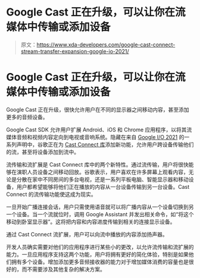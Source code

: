 # Google Cast 正在升级，可以让你在流媒体中传输或添加设备

> 原文：<https://www.xda-developers.com/google-cast-connect-stream-transfer-expansion-google-io-2021/>

# Google Cast 正在升级，可以让你在流媒体中传输或添加设备

Google Cast 正在升级，很快允许用户在不同的显示器之间移动内容，甚至添加更多的音频设备。

Google Cast SDK 允许用户扩展 Android、iOS 和 Chrome 应用程序，以将其流媒体音频和视频内容定向到电视或音响系统。隐藏在来自 [Google I/O 2021](https://www.xda-developers.com/tag/google-io-2021/) 的一系列声明中，谷歌正在为 [Cast Connect 库](https://www.xda-developers.com/android-tv-cast-connect-library-enable-remote-control-support-casted-videos/)添加新功能，允许用户跨设备传输他们的流，甚至将设备添加到流中。

流传输和流扩展是 Cast Connect 库中的两个新特性。通过流传输，用户将很快能够在演职人员设备之间移动回放。谷歌表示，用户喜欢在许多屏幕上观看内容，无论是分散在家中不同房间的多台电视，还是一系列平板电脑、智能显示器和移动设备，用户都希望能够将他们正在播放的内容从一台设备传输到另一台设备。Cast Connect 的流传输功能使这成为现实。

一旦开始广播连接会话，用户只需使用语音就可以将广播内容从一个设备切换到另一个设备。当一个流就位时，调用 Google Assistant 并发出相关命令，如“将这个移动到卧室显示器”。这将把内容和内容进度传输到相关的连接显示设备。

通过 Cast Connect 流扩展，用户可以向流中播放的内容添加扬声器。

开发人员确实需要对他们的应用程序进行某些小的更改，以允许流传输和流扩展的能力。一旦应用程序支持这两个功能，用户将拥有更好的简化体验，特别是如果他们拥有多个设备。增加添加更多音频接收器的能力对于增加媒体消费的容量也是很好的，而不需要涉及其他复杂的解决方案。